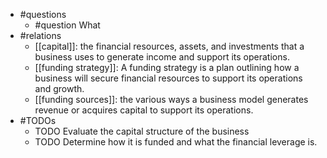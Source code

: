 - #questions
	- #question What
- #relations
	- [[capital]]: the financial resources, assets, and investments that a business uses to generate income and support its operations.
	- [[funding strategy]]: A funding strategy is a plan outlining how a business will secure financial resources to support its operations and growth.
	- [[funding sources]]: the various ways a business model generates revenue or acquires capital to support its operations.
- #TODOs
	- TODO Evaluate the capital structure of the business
	- TODO  Determine how it is funded and what the financial leverage is.












